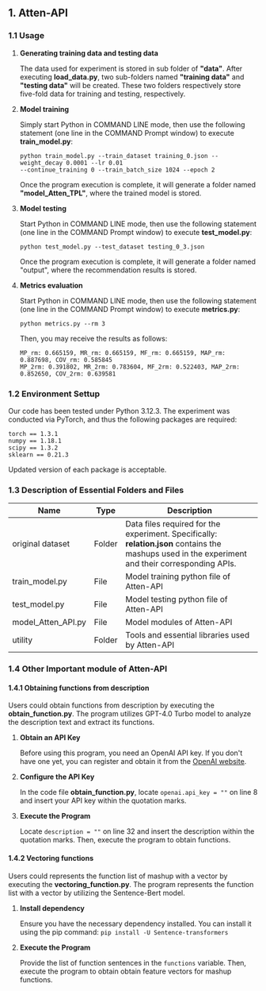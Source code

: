 ## 1. Atten-API

### 1.1 Usage

1.  **Generating training data and testing data**

    The data used for experiment is stored in sub folder of **"data"**. After executing **load\_data.py**, two sub-folders named **"training data"** and **"testing data"** will be created. These two folders respectively store five-fold data for training and testing, respectively.

2.  **Model training**

    Simply start Python in COMMAND LINE mode, then use the following statement (one line in the COMMAND Prompt window) to execute **train\_model.py**:

        python train_model.py --train_dataset training_0.json --weight_decay 0.0001 --lr 0.01 
        --continue_training 0 --train_batch_size 1024 --epoch 2

    Once the program execution is complete, it will generate a folder named **"model\_Atten\_TPL"**, where the trained model is stored.

3.  **Model testing**

    Start Python in COMMAND LINE mode, then use the following statement (one line in the COMMAND Prompt window) to execute **test\_model.py**:

        python test_model.py --test_dataset testing_0_3.json

    Once the program execution is complete, it will generate a folder named "output", where the recommendation results is stored.

4.  **Metrics evaluation**

    Start Python in COMMAND LINE mode, then use the following statement (one line in the COMMAND Prompt window) to execute **metrics.py**:

        python metrics.py --rm 3

    Then, you may receive the results as follows:

        MP_rm: 0.665159, MR_rm: 0.665159, MF_rm: 0.665159, MAP_rm: 0.887698, COV_rm: 0.585845
        MP_2rm: 0.391802, MR_2rm: 0.783604, MF_2rm: 0.522403, MAP_2rm: 0.852650, COV_2rm: 0.639581

### 1.2 Environment Settup

Our code has been tested under Python 3.12.3. The experiment was conducted via PyTorch, and thus the following packages are required:

    torch == 1.3.1
    numpy == 1.18.1
    scipy == 1.3.2
    sklearn == 0.21.3

Updated version of each package is acceptable.&#x20;

### 1.3 Description of Essential Folders and Files

| Name                 | Type   | Description                                                                                                                                       |
| -------------------- | ------ | ------------------------------------------------------------------------------------------------------------------------------------------------- |
| original dataset     | Folder | Data files required for the experiment. Specifically: **relation.json** contains the mashups used in the experiment and their corresponding APIs. |
| train\_model.py      | File   | Model training python file of Atten-API                                                                                                           |
| test\_model.py       | File   | Model testing python file of Atten-API                                                                                                            |
| model\_Atten\_API.py | File   | Model modules of Atten-API                                                                                                                        |
| utility              | Folder | Tools and essential libraries used by Atten-API                                                                                                   |

### 1.4 Other Important module of Atten-API

#### 1.4.1 Obtaining functions from description

Users could obtain functions from description by executing the **obtain\_function.py**. The program utilizes GPT-4.0 Turbo model to analyze the description text and extract its functions.

1.  **Obtain an API Key**

    Before using this program, you need an OpenAI API key. If you don't have one yet, you can register and obtain it from the [OpenAI website](https://openai.com/).

2.  **Configure the API Key**

    In the code file **obtain\_function.py**, locate `openai.api_key = ""` on line 8 and insert your API key within the quotation marks.

3.  **Execute the Program**

    Locate `description = ""` on line 32 and insert the description within the quotation marks. Then, execute the program to obtain functions.

#### 1.4.2 Vectoring functions

Users could represents the function list of mashup with a vector by executing the **vectoring\_function.py**. The program represents the function list with a vector by utilizing the Sentence-Bert model.

1.  **Install dependency**

    Ensure you have the necessary dependency installed. You can install it using the pip command: `pip install -U Sentence-transformers`

2.  **Execute the Program**

    Provide the list of function sentences in the `functions` variable. Then, execute the program to obtain obtain feature vectors for mashup functions.

